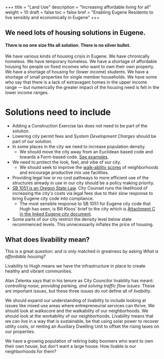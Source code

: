 +++
title = "Land Use"
description = "Increasing affordable living for all"
weight = 10
draft = false
toc = false
bref = "Enabling Eugene Residents to live sensibly and economically in Eugene"
+++


## We need lots of housing solutions in Eugene.

#### There is no one size fits all solution. There is no silver bullet.

We have various kinds of housing crisis in Eugene. We have chronically homeless. We have temporary homeless. We have a shortage of affordable housing for people on fixed incomes who want to own their own property. We have a shortage of housing for (lower income) students. We have a shortage of small properties for single member households. We have some who say that there is a lack of extravagant homes in the upper income range — but numerically the greater impact of the housing need is felt in the lower income ranges.

# Solutions need to include

* Adding a Construction Exercise tax does not need to be part of the solution.
* Lowering city permit fees and _System Development Charges_ should be part of our solution.
* In some places in the city we need to increase population density.
  * We should move the city away from an Euclidean based code and towards a Form-based code. <a href="http://www.andrewalexanderprice.com/blog20140515.php">See examples</a>.
* We need to protect the look, feel, and vibe of our city.
  * We should seek to improve the <a href="https://www.walkscore.com/">walk-ability scores</a> of neighborhoods and encourage productive mix use  facilities.
* Providing legal low or no cost pathways to more efficient use of the structures already in use in our city should be a policy making priority.
* <a href="https://olis.leg.state.or.us/liz/2017R1/Measures/Overview/SB1051">SB 1051 is an Oregon State Law</a>. City Counsel runs the likelihood of increasing the city's costs via legal fees due to their slow response to bring Eugene city code into compliance.
  * The most sensible response to SB 1051 for Eugene city code that Hugh has seen, is Bill Kloos' brief to the city which is <a href="https://www.eugene-or.gov/AgendaCenter/ViewFile/Agenda/_03062018-869">Attachment C in the linked Eugene city document</a>.
* Some parts of our city restrict the density level below state recommenced levels. This unnecessarily inflates the price of housing.

## What does livability mean?

This is a great question: and is only matched in greatness by asking _What is affordable housing?_

Livability to Hugh means we have the infrastructure in place to create healthy and vibrant communities.

Alan Zelenka says that in his tenure as City Councilor livability has meant: _controlling noise, providing parking, and solving traffic flow issues_. These are important issues, but these three issues do not define all of _livability_. 

We should expand our understanding of livability to include looking at issues like mixed use areas where entrepreneurial services can thrive. We should look at walkscore and the walkability of our neighborhoods. We should look at the workability of our neighborhoods. Livability means that we can live in a way that is sustainable, be that using solar power to recover utility costs, or renting an Auxiliary Dwelling Unit to offset the rising taxes on our properties.

We have a growing population of retiring baby boomers who want to own their own house, but don't want a large house. How livable is our neighborhoods for them?
